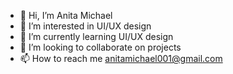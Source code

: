 - 👋 Hi, I’m Anita Michael
- 👀 I’m interested in UI/UX design
- 🌱 I’m currently learning UI/UX design
- 💞️ I’m looking to collaborate on projects
- 📫 How to reach me anitamichael001@gmail.com

<!---
designita/designita is a ✨ special ✨ repository because its `README.md` (this file) appears on your GitHub profile.
You can click the Preview link to take a look at your changes.
--->
